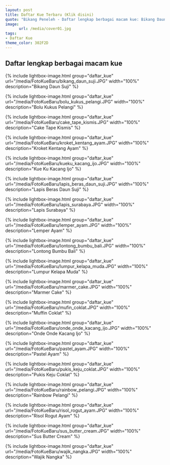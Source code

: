 ```yaml
---
layout: post
title: Daftar Kue Terbaru (Klik disini)
quote: "Bikang Peneleh - Daftar lengkap berbagai macam kue: Bikang Daun Suji, Bolu Kukus Pelangi, Cake Tape Kismis, Kroket Kentang Ayam, Kue Ku Kacang Ijo, Lapis Beras Daun Suji, Lapis Surabaya, Lemper Ayam, Lontong Bumbu Bali, Lumpur Kelapa Muda, Marmer Cake, Muffin Coklat, Onde Onde Kacang Ijo, Pastel Ayam, Pukis Keju Coklat, Rainbow Pelangi, Risol Rogut Ayam, Sus Butter Cream, Wajik Nangka ..."
image:
      url: /media/cover01.jpg
tags:
- Daftar Kue
theme_color: 302F2D
---
```


## Daftar lengkap berbagai macam kue


{% include lightbox-image.html group="daftar_kue" url="/media/FotoKueBaru/bikang_daun_suji.JPG" width="100%" description="Bikang Daun Suji" %}

{% include lightbox-image.html group="daftar_kue" url="/media/FotoKueBaru/bolu_kukus_pelangi.JPG" width="100%" description="Bolu Kukus Pelangi" %}

{% include lightbox-image.html group="daftar_kue" url="/media/FotoKueBaru/cake_tape_kismis.JPG" width="100%" description="Cake Tape Kismis" %}

{% include lightbox-image.html group="daftar_kue" url="/media/FotoKueBaru/kroket_kentang_ayam.JPG" width="100%" description="Kroket Kentang Ayam" %}

{% include lightbox-image.html group="daftar_kue" url="/media/FotoKueBaru/kueku_kacang_ijo.JPG" width="100%" description="Kue Ku Kacang Ijo" %}

{% include lightbox-image.html group="daftar_kue" url="/media/FotoKueBaru/lapis_beras_daun_suji.JPG" width="100%" description="Lapis Beras Daun Suji" %}

{% include lightbox-image.html group="daftar_kue" url="/media/FotoKueBaru/lapis_surabaya.JPG" width="100%" description="Lapis Surabaya" %}

{% include lightbox-image.html group="daftar_kue" url="/media/FotoKueBaru/lemper_ayam.JPG" width="100%" description="Lemper Ayam" %}

{% include lightbox-image.html group="daftar_kue" url="/media/FotoKueBaru/lontong_bumbu_bali.JPG" width="100%" description="Lontong Bumbu Bali" %}

{% include lightbox-image.html group="daftar_kue" url="/media/FotoKueBaru/lumpur_kelapa_muda.JPG" width="100%" description="Lumpur Kelapa Muda" %}

{% include lightbox-image.html group="daftar_kue" url="/media/FotoKueBaru/marmer_cake.JPG" width="100%" description="Marmer Cake" %}

{% include lightbox-image.html group="daftar_kue" url="/media/FotoKueBaru/mufin_coklat.JPG" width="100%" description="Muffin Coklat" %}

{% include lightbox-image.html group="daftar_kue" url="/media/FotoKueBaru/onde_onde_kacang_ijo.JPG" width="100%" description="Onde Onde Kacang Ijo" %}

{% include lightbox-image.html group="daftar_kue" url="/media/FotoKueBaru/pastel_ayam.JPG" width="100%" description="Pastel Ayam" %}

{% include lightbox-image.html group="daftar_kue" url="/media/FotoKueBaru/pukis_keju_coklat.JPG" width="100%" description="Pukis Keju Coklat" %}

{% include lightbox-image.html group="daftar_kue" url="/media/FotoKueBaru/rainbow_pelangi.JPG" width="100%" description="Rainbow Pelangi" %}

{% include lightbox-image.html group="daftar_kue" url="/media/FotoKueBaru/risol_rogut_ayam.JPG" width="100%" description="Risol Rogut Ayam" %}

{% include lightbox-image.html group="daftar_kue" url="/media/FotoKueBaru/sus_butter_cream.JPG" width="100%" description="Sus Butter Cream" %}

{% include lightbox-image.html group="daftar_kue" url="/media/FotoKueBaru/wajik_nangka.JPG" width="100%" description="Wajik Nangka" %}


